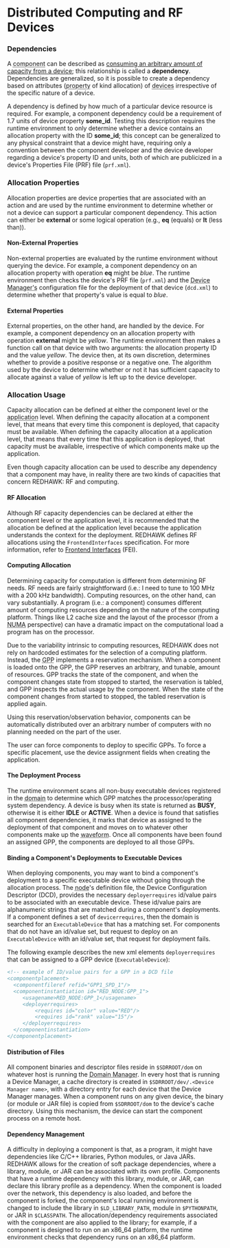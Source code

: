 # Distributed Computing and RF Devices

### Dependencies

A <abbr title="See Glossary.">component</abbr> can be described as [consuming an arbitrary amount of capacity from a device](running-a-node.html#creating-a-component-that-consumes-resources); this relationship is called a **dependency**. Dependencies are generalized, so it is possible to create a dependency based on attributes (<abbr title="See Glossary.">property</abbr> of kind allocation) of <abbr title="See Glossary.">devices</abbr> irrespective of the specific nature of a device.

A dependency is defined by how much of a particular device resource is required. For example, a component dependency could be a requirement of 1.7 units of device property **some_id**. Testing this description requires the runtime environment to only determine whether a device contains an allocation property with the ID **some_id**; this concept can be generalized to any physical constraint that a device might have, requiring only a convention between the component developer and the device developer regarding a device's property ID and units, both of which are publicized in a device's Properties File (PRF)  file (`prf.xml`).

### Allocation Properties

Allocation properties are device properties that are associated with an action and are used by the runtime environment to determine whether or not a device can support a particular component dependency. This action can either be **external** or some logical operation (e.g., **eq** (equals) or **lt** (less than)).

#### Non-External Properties

Non-external properties are evaluated by the runtime environment without querying the device. For example, a component dependency on an allocation property with operation **eq** might be *blue*. The runtime environment then checks the device's PRF file (`prf.xml`) and the <abbr title="See Glossary.">Device Manager's</abbr> configuration file for the deployment of that device (`dcd.xml`) to determine whether that property's value is equal to *blue*.

#### External Properties

External properties, on the other hand, are handled by the device. For example, a component dependency on an allocation property with operation **external** might be *yellow*. The runtime environment then makes a function call on that device with two arguments: the allocation property ID and the value *yellow*. The device then, at its own discretion, determines whether to provide a positive response or a negative one. The algorithm used by the device to determine whether or not it has sufficient capacity to allocate against a value of *yellow* is left up to the device developer.

### Allocation Usage

Capacity allocation can be defined at either the component level or the <abbr title="See Glossary.">application</abbr> level. When defining the capacity allocation at a component level, that means that every time this component is deployed, that capacity must be available. When defining the capacity allocation at a application level, that means that every time that this application is deployed, that capacity must be available, irrespective of which components make up the application.

Even though capacity allocation can be used to describe any dependency that a component may have, in reality there are two kinds of capacities that concern REDHAWK: RF and computing.

#### RF Allocation

Although RF capacity dependencies can be declared at either the component level or the application level, it is recommended that the allocation be defined at the application level because the application understands the context for the deployment. REDHAWK defines RF allocations using the `FrontendInterfaces` specification. For more information, refer to [Frontend Interfaces](../appendices/fei.html) (FEI).

#### Computing Allocation

Determining capacity for computation is different from determining RF needs. RF needs are fairly straightforward (i.e.: I need to tune to 100 MHz with a 200 kHz bandwidth). Computing resources, on the other hand, can vary substantially. A program (i.e.: a component) consumes different amount of computing resources depending on the nature of the computing platform. Things like L2 cache size and the layout of the processor (from a <abbr title="See Glossary.">NUMA</abbr> perspective) can have a dramatic impact on the computational load a program has on the processor.

Due to the variability intrinsic to computing resources, REDHAWK does not rely on hardcoded estimates for the selection of a computing platform. Instead, the <abbr title="See Glossary.">GPP</abbr> implements a reservation mechanism. When a component is loaded onto the GPP, the GPP reserves an arbitrary, and tunable, amount of resources. GPP tracks the state of the component, and when the component changes state from stopped to started, the reservation is tabled, and GPP inspects the actual usage by the component. When the state of the component changes from started to stopped, the tabled reservation is applied again.

Using this reservation/observation behavior, components can be automatically distributed over an arbitrary number of computers with no planning needed on the part of the user.

The user can force components to deploy to specific GPPs. To force a specific placement, use the device assignment fields when creating the application.

#### The Deployment Process

The runtime environment scans all non-busy executable devices registered in the <abbr title="See Glossary.">domain</abbr> to determine which GPP matches the processor/operating system dependency. A device is busy when its state is returned as **BUSY**, otherwise it is either **IDLE** or **ACTIVE**. When a device is found that satisfies all component dependencies, it marks that device as assigned to the deployment of that component and moves on to whatever other components make up the <abbr title="See Glossary.">waveform</abbr>. Once all components have been found an assigned GPP, the components are deployed to all those GPPs.

#### Binding a Component's Deployments to Executable Devices

When deploying components, you may want to bind a component's deployment to a specific executable device without going through the allocation process. The <abbr title="See Glossary.">node</abbr>'s definition file, the Device Configuration Descriptor (DCD), provides the necessary `deployerrequires` id/value pairs to be associated with an executable device. These id/value pairs are alphanumeric strings that are matched during a component's deployments. If a component defines a set of `devicerrequires`, then the domain is searched for an `ExecutableDevice` that has a matching set. For components that do not have an id/value set, but request to deploy on an `ExecutableDevice` with an id/value set, that request for deployment fails.

The following example describes the new xml elements `deployerrequires` that can be assigned to a GPP device (`ExecutableDevice`):

```xml
<!-- example of ID/value pairs for a GPP in a DCD file
<componentplacement>
  <componentfileref refid="GPP1_SPD_1"/>
  <componentinstantiation id="RED_NODE:GPP_1">
     <usagename>RED_NODE:GPP_1</usagename>
     <deployerrequires>
         <requires id="color" value="RED"/>
         <requires id="rank" value="15"/>
     </deployerrequires>
  </componentinstantiation>
</componentplacement>
```

#### Distribution of Files

All component binaries and descriptor files reside in `$SDRROOT/dom` on whatever host is running the <abbr title="See Glossary.">Domain Manager</abbr>. In every host that is running a Device Manager, a cache directory is created in `$SDRROOT/dev/.<Device Manager name>`, with a directory entry for each device that the Device Manager manages. When a component runs on any given device, the binary (or module or JAR file) is copied from `$SDRROOT/dom` to the device's cache directory. Using this mechanism, the device can start the component process on a remote host.

#### Dependency Management

A difficulty in deploying a component is that, as a program, it might have dependencies like C/C++ libraries, Python modules, or Java JARs. REDHAWK allows for the creation of soft package dependencies, where a library, module, or JAR can be associated with its own profile. Components that have a runtime dependency with this library, module, or JAR, can declare this library profile as a dependency. When the component is loaded over the network, this dependency is also loaded, and before the component is forked, the component's local running environment is changed to include the library in `$LD_LIBRARY_PATH`, module in `$PYTHONPATH`, or JAR in `$CLASSPATH`. The allocation/dependency requirements associated with the component are also applied to the library; for example, if a component is designed to run on an x86_64 platform, the runtime environment checks that dependency runs on an x86_64 platform.
